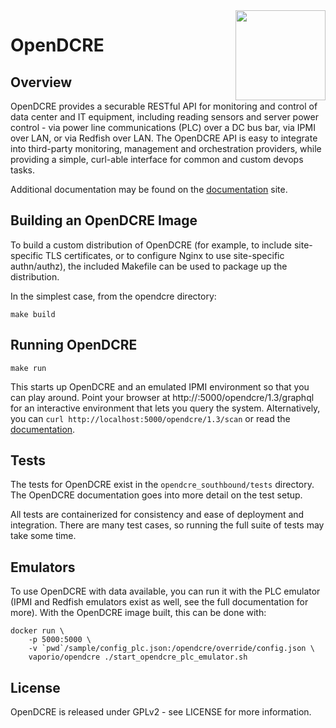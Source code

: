 <img src="http://www.vapor.io/wp-content/uploads/2015/11/openDCRElogo.png" width=144 height=144 align=right>

# OpenDCRE

## Overview
OpenDCRE provides a securable RESTful API for monitoring and control of data center and IT equipment, including reading sensors and server power control - via power line communications (PLC) over a DC bus bar, via IPMI over LAN, or via Redfish over LAN. The OpenDCRE API is easy to integrate into third-party monitoring, management and orchestration providers, while providing a simple, curl-able interface for common and custom devops tasks.

Additional documentation may be found on the [documentation][docs] site.


## Building an OpenDCRE Image

To build a custom distribution of OpenDCRE (for example, to include site-specific TLS certificates, or to configure Nginx to use site-specific authn/authz), the included Makefile can be used to package up the distribution.

In the simplest case, from the opendcre directory:

```
make build
```

## Running OpenDCRE

```
make run
```

This starts up OpenDCRE and an emulated IPMI environment so that you can play around. Point your browser at http://<my-host>:5000/opendcre/1.3/graphql for an interactive environment that lets you query the system. Alternatively, you can `curl http://localhost:5000/opendcre/1.3/scan` or read the [documentation][docs].

## Tests

The tests for OpenDCRE exist in the `opendcre_southbound/tests` directory. The OpenDCRE documentation goes into more detail on the test setup.

All tests are containerized for consistency and ease of deployment and integration. There are many test cases, so running the full suite of tests may take some time.

## Emulators

To use OpenDCRE with data available, you can run it with the PLC emulator (IPMI and Redfish emulators exist as well, see the full documentation for more). With the OpenDCRE image built, this can be done with:

```
docker run \
    -p 5000:5000 \
    -v `pwd`/sample/config_plc.json:/opendcre/override/config.json \
    vaporio/opendcre ./start_opendcre_plc_emulator.sh
```

## License
OpenDCRE is released under GPLv2 - see LICENSE for more information.

[docs]: http://opendcre.com

